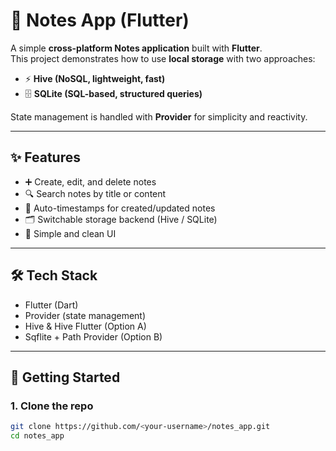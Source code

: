 # 📒 Notes App (Flutter)

A simple **cross-platform Notes application** built with **Flutter**.  
This project demonstrates how to use **local storage** with two approaches:  

- ⚡ **Hive (NoSQL, lightweight, fast)**  
- 🗄️ **SQLite (SQL-based, structured queries)**  

State management is handled with **Provider** for simplicity and reactivity.  

---

## ✨ Features
- ➕ Create, edit, and delete notes  
- 🔍 Search notes by title or content  
- 📅 Auto-timestamps for created/updated notes  
- 🗂️ Switchable storage backend (Hive / SQLite)  
- 🎨 Simple and clean UI  

---

## 🛠️ Tech Stack
- Flutter (Dart)  
- Provider (state management)  
- Hive & Hive Flutter (Option A)  
- Sqflite + Path Provider (Option B)  

---

## 🚀 Getting Started

### 1. Clone the repo
```bash
git clone https://github.com/<your-username>/notes_app.git
cd notes_app
